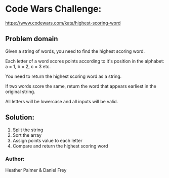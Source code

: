 # Code Wars Challenge:
https://www.codewars.com/kata/highest-scoring-word

## Problem domain
Given a string of words, you need to find the highest scoring word.

Each letter of a word scores points according to it's position in the alphabet: a = 1, b = 2, c = 3 etc.

You need to return the highest scoring word as a string.

If two words score the same, return the word that appears earliest in the original string.

All letters will be lowercase and all inputs will be valid.

## Solution:
1. Split the string
2. Sort the array
3. Assign points value to each letter
4. Compare and return the highest scoring word

### Author:
Heather Palmer & Daniel Frey
